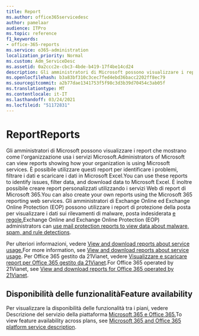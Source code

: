 ```yaml
---
title: Report
ms.author: office365servicedesc
author: pamelaar
audience: ITPro
ms.topic: reference
f1_keywords:
- office-365-reports
ms.service: o365-administration
localization_priority: Normal
ms.custom: Adm_ServiceDesc
ms.assetid: 0a2ccc2e-cbc3-4bde-b419-17f4be14cd24
description: Gli amministratori di Microsoft possono visualizzare i report che mostrano come l'organizzazione usa i servizi Microsoft. È possibile utilizzare questi report per identificare i problemi, filtrare i dati e scaricare i dati in Microsoft Excel. È inoltre possibile creare report personalizzati utilizzando i servizi Web di report di Microsoft 365. Gli amministratori di Exchange Online ed Exchange Online Protection (EOP) possono utilizzare i report di protezione della posta per visualizzare i dati sui rilevamenti di malware, posta indesiderata e regole.
ms.openlocfilehash: b3a83bf310c3cec7fed4ebd36bacc2202ff8ec79
ms.sourcegitcommit: a2b77dae1341753f5f98c3d3b39d70454c3ab05f
ms.translationtype: MT
ms.contentlocale: it-IT
ms.lasthandoff: 03/24/2021
ms.locfileid: "51172831"
---
```

# <a name="reports"></a><span data-ttu-id="e9a0e-106">Report</span><span class="sxs-lookup"><span data-stu-id="e9a0e-106">Reports</span></span>

<span data-ttu-id="e9a0e-107">Gli amministratori di Microsoft possono visualizzare i report che mostrano come l'organizzazione usa i servizi Microsoft.</span><span class="sxs-lookup"><span data-stu-id="e9a0e-107">Administrators of Microsoft can view reports showing how your organization is using Microsoft services.</span></span> <span data-ttu-id="e9a0e-108">È possibile utilizzare questi report per identificare i problemi, filtrare i dati e scaricare i dati in Microsoft Excel.</span><span class="sxs-lookup"><span data-stu-id="e9a0e-108">You can use these reports to identify issues, filter data, and download data to Microsoft Excel.</span></span> <span data-ttu-id="e9a0e-109">È inoltre possibile creare report personalizzati utilizzando i servizi Web di report di Microsoft 365.</span><span class="sxs-lookup"><span data-stu-id="e9a0e-109">You can also create your own reports using the Microsoft 365 reporting web services.</span></span> <span data-ttu-id="e9a0e-110">Gli amministratori di Exchange Online ed Exchange Online Protection (EOP) possono utilizzare i report di protezione della posta per visualizzare i dati sui rilevamenti di malware, posta indesiderata [e regole.](/exchange/monitoring/use-mail-protection-reports)</span><span class="sxs-lookup"><span data-stu-id="e9a0e-110">Exchange Online and Exchange Online Protection (EOP) administrators can [use mail protection reports to view data about malware, spam, and rule detections](/exchange/monitoring/use-mail-protection-reports).</span></span>
  
<span data-ttu-id="e9a0e-111">Per ulteriori informazioni, vedere [View and download reports about service usage.](/microsoft-365/admin/activity-reports/activity-reports)</span><span class="sxs-lookup"><span data-stu-id="e9a0e-111">For more information, see [View and download reports about service usage](/microsoft-365/admin/activity-reports/activity-reports).</span></span> <span data-ttu-id="e9a0e-112">Per Office 365 gestito da 21Vianet, vedere [Visualizzare e scaricare report per Office 365 gestito da 21Vianet](/microsoft-365/admin/activity-reports/activity-reports).</span><span class="sxs-lookup"><span data-stu-id="e9a0e-112">For Office 365 operated by 21Vianet, see [View and download reports for Office 365 operated by 21Vianet](/microsoft-365/admin/activity-reports/activity-reports).</span></span>
  
## <a name="feature-availability"></a><span data-ttu-id="e9a0e-113">Disponibilità delle funzionalità</span><span class="sxs-lookup"><span data-stu-id="e9a0e-113">Feature availability</span></span>

<span data-ttu-id="e9a0e-114">Per visualizzare la disponibilità delle funzionalità tra i piani, vedere Descrizione del servizio della piattaforma [Microsoft 365 e Office 365.](office-365-platform-service-description.md)</span><span class="sxs-lookup"><span data-stu-id="e9a0e-114">To view feature availability across plans, see [Microsoft 365 and Office 365 platform service description](office-365-platform-service-description.md).</span></span>
